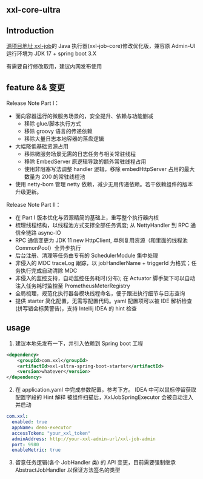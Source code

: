 xxl-core-ultra
---

## Introduction
[源项目地址 xxl-job](https://github.com/xuxueli/xxl-job)的 Java 执行器(xxl-job-core)修改优化版，兼容原 Admin-UI
运行环境为 JDK 17 + spring boot 3.X

有需要自行修改取用，建议内网发布使用

## feature && 变更

Release Note Part I：

* 面向容器运行的微服务场景的，安全提升、依赖与功能删减
  * 移除 glue/脚本执行方式
  * 移除 groovy 语言的传递依赖
  * 移除大量日志本地容器的落盘逻辑
* 大幅降低基础资源占用
  * 移除微服务场景无需的日志任务与相关常驻线程
  * 移除 EmbedServer 原逻辑导致的额外常驻线程占用
  * 使用非阻塞写法调整 handler 逻辑，移除 embedHttpServer 占用的最大数量为 200 的常驻线程池
* 使用 netty-bom 管理 netty 依赖，减少无用传递依赖。若干依赖组件的版本升级更新。

Release Note Part II：

* 在 Part I 版本优化与资源精简的基础上，重写整个执行器内核
* 梳理线程结构，以线程池方式支撑全部任务调度; 从 NettyHandler 到 RPC 通信全链路 async-IO
* RPC 通信变更为 JDK 11 new HttpClient,  单例复用资源（和里面的线程池 CommonPool）全异步执行
* 后台注册、清理等任务由专有的 SchedulerModule 集中处理
* 非侵入的 MDC traceLog 跟踪，以 jobHandlerName + triggerId 为格式；任务执行完成自动清除 MDC
* 非侵入的监控支持，自动监控任务耗时(分布); 在 Actuator 脚手架下可以自动注入任务耗时监控至 PrometheusMeterRegistry
* 全局梳理，规范化执行器各模块线程命名，便于跟进执行细节与日志查询
* 提供 starter 简化配置，无需写配置代码。yaml 配置项可以被 IDE 解析检查(拼写错会标黄警告)，支持 Intellij IDEA 的 hint 检查

## usage

1. 建议本地先发布一下，并引入依赖到 Spring boot 工程
```xml
<dependency>
    <groupId>com.xxl</groupId>
    <artifactId>xxl-ultra-spring-boot-starter</artifactId>
    <version>whatever</version>
</dependency>
```

2. 在 application.yaml 中完成参数配置，参考下方。 IDEA 中可以鼠标停留获取配置字段的 Hint 解释
被组件扫描后，XxlJobSpringExecutor 会被自动注入并启动

```yaml
com.xxl:
  enabled: true
  appName: demo-executor
  accessToken: "your_xxl_token"
  adminAddress: http://your-xxl-admin-url/xxl-job-admin
  port: 9980
  enableMetric: true
```

3. 留意任务逻辑(各个 JobHandler 类) 的 API 变更，目前需要强制继承 AbstractJobHandler 以保证方法签名的类型